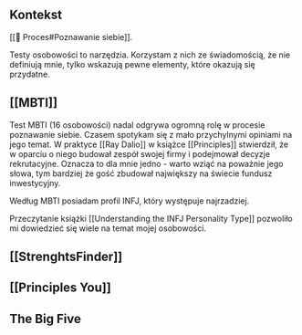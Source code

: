 ## Kontekst
[[💫 Proces#Poznawanie siebie]].

Testy osobowości to narzędzia. Korzystam z nich ze świadomością, że nie definiują mnie, tylko wskazują pewne elementy, które okazują się przydatne. 


## [[MBTI]]
Test MBTI (16 osobowości) nadal odgrywa ogromną rolę w procesie poznawanie siebie. Czasem spotykam się z mało przychylnymi opiniami na jego temat. W praktyce [[Ray Dalio]] w książce [[Principles]] stwierdził, że w oparciu o niego budował zespół swojej firmy i podejmował decyzje rekrutacyjne. Oznacza to dla mnie jedno - warto wziąć na poważnie jego słowa, tym bardziej że gość zbudował największy na świecie fundusz inwestycyjny. 

Według MBTI posiadam profil INFJ, który występuje najrzadziej.

Przeczytanie książki [[Understanding the INFJ Personality Type]] pozwoliło mi dowiedzieć się wiele na temat mojej osobowości. 

## [[StrenghtsFinder]]

## [[Principles You]]

## The Big Five
